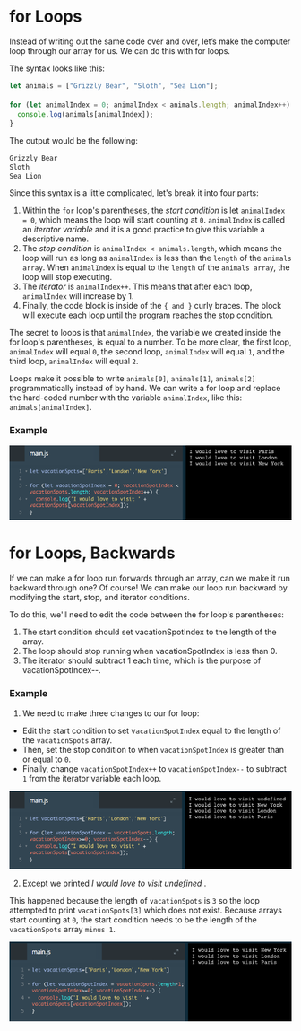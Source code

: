 # for Loops

Instead of writing out the same code over and over, let’s make the computer loop through our array for us. We can do this with for loops.

The syntax looks like this:

```js
let animals = ["Grizzly Bear", "Sloth", "Sea Lion"];

for (let animalIndex = 0; animalIndex < animals.length; animalIndex++) {
  console.log(animals[animalIndex]);
}
```
The output would be the following:

```
Grizzly Bear
Sloth
Sea Lion
```
Since this syntax is a little complicated, let's break it into four parts:

1. Within the `for` loop's parentheses, the *start condition* is let `animalIndex = 0`, which means the loop will start counting at `0`. `animalIndex` is called an *iterator variable* and it is a good practice to give this variable a descriptive name.
2. The *stop condition* is `animalIndex < animals.length`, which means the loop will run as long as `animalIndex` is less than the `length` of the `animals array`. When `animalIndex` is equal to the `length` of the `animals array`, the loop will stop executing.
3. The *iterator* is `animalIndex++`. This means that after each loop, `animalIndex` will increase by 1.
4. Finally, the code block is inside of the `{ and }` curly braces. The block will execute each loop until the program reaches the stop condition.

The secret to loops is that `animalIndex`, the variable we created inside the for loop's parentheses, is equal to a number. To be more clear, the first loop, `animalIndex` will equal `0`, the second loop, `animalIndex` will equal `1`, and the third loop, `animalIndex` will equal `2`.

Loops make it possible to write `animals[0]`, `animals[1]`, `animals[2]` programmatically instead of by hand. We can write a for loop and replace the hard-coded number with the variable `animalIndex`, like this: `animals[animalIndex]`.

### Example

![for-loops](../for-loops.png)

# for Loops, Backwards

If we can make a for loop run forwards through an array, can we make it run backward through one? Of course!
We can make our loop run backward by modifying the start, stop, and iterator conditions.

To do this, we'll need to edit the code between the for loop's parentheses:

1. The start condition should set vacationSpotIndex to the length of the array.
2. The loop should stop running when vacationSpotIndex is less than 0.
3. The iterator should subtract 1 each time, which is the purpose of vacationSpotIndex--.

### Example

1. We need to make three changes to our for loop:

* Edit the start condition to set v`acationSpotIndex` equal to the length of the `vacationSpots` array.
* Then, set the stop condition to when `vacationSpotIndex` is greater than or equal to `0`.
* Finally, change `vacationSpotIndex++` to `vacationSpotIndex--` to subtract `1` from the iterator variable each loop.

![for-loop1](../for-loop1.png)

2. Except we printed *I would love to visit undefined* .

This happened because the length of `vacationSpots` is `3` so the loop attempted to print `vacationSpots[3]` which does not exist.
Because arrays start counting at `0`, the start condition needs to be the length of the `vacationSpots` array `minus 1`.

![for-loop2](../for-loop2.png)

